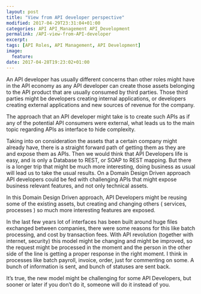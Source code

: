 ```yaml
---
layout: post
title: "View from API developer perspective"
modified: 2017-04-29T23:31:04+01:00
categories: API API_Management API_Development
permalink: /API-view-from-API-developer
excerpt:
tags: [API Roles, API Management, API Development]
image:
  feature:
date: 2017-04-28T19:23:02+01:00
---
```


An API developer has usually different concerns than other roles might have in the API economy as any API developer can create those assets belonging to the API product that are usually consumed by third parties. Those third parties might be developers creating internal applications, or developers creating external applications and new sources of revenue for the company. 

The approach that an API developer might take is to create such APIs as if any of the potential API consumers were external, what leads us to the main topic regarding APIs as interface to hide complexity. 

Taking into on consideration the assets that a certain company might already have, there is a straight forward path of getting them as they are and expose them as APIs. Then we would think that API Developers life is easy, and is only a Database to REST, or SOAP to REST mapping. But there is a longer trip that might be much more interesting, doing business as usual will lead us to take the usual results. On a Domain Design Driven approach API developers could be fed with challenging APIs that might expose business relevant features, and not only technical assets. 

In this Domain Design Driven approach, API Developers might be reusing some of the existing assets, but creating and changing others ( services, processes ) so much more interesting features are exposed.

In the last few years lot of interfaces has been built around huge files exchanged between companies, there were some reasons for this like batch processing, and cost by transaction fees. With API revolution (together with internet, security) this model might be changing and might be improved, so the request might be processed in the moment and the person in the other side of the line is getting a proper response in the right moment. I think in processes like batch payroll, invoice, order, just for commenting on some. A bunch of information is sent, and bunch of statuses are sent back. 

It’s true, the new model might be challenging for some API Developers, but sooner or later if you don’t do it, someone will do it instead of you.

